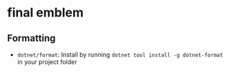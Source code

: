 # final emblem

## Formatting
- `dotnet/format`: Install by running `dotnet tool install -g dotnet-format` in your project folder